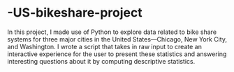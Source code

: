 # -US-bikeshare-project
In this project, I made use of Python to explore data related to bike share systems for three major cities in the United States—Chicago, New York City, and Washington. I wrote a script that takes in raw input to create an interactive experience for the user to present these statistics and answering interesting questions about it by computing descriptive statistics. 
